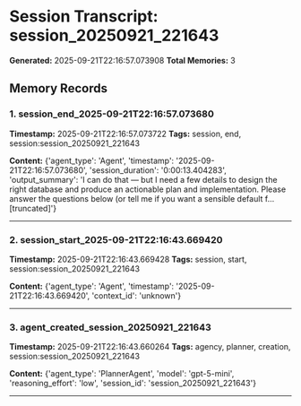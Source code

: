 # Session Transcript: session_20250921_221643

**Generated:** 2025-09-21T22:16:57.073908
**Total Memories:** 3

## Memory Records

### 1. session_end_2025-09-21T22:16:57.073680

**Timestamp:** 2025-09-21T22:16:57.073722
**Tags:** session, end, session:session_20250921_221643

**Content:** {'agent_type': 'Agent', 'timestamp': '2025-09-21T22:16:57.073680', 'session_duration': '0:00:13.404283', 'output_summary': 'I can do that — but I need a few details to design the right database and produce an actionable plan and implementation. Please answer the questions below (or tell me if you want a sensible default f...[truncated]'}

---

### 2. session_start_2025-09-21T22:16:43.669420

**Timestamp:** 2025-09-21T22:16:43.669428
**Tags:** session, start, session:session_20250921_221643

**Content:** {'agent_type': 'Agent', 'timestamp': '2025-09-21T22:16:43.669420', 'context_id': 'unknown'}

---

### 3. agent_created_session_20250921_221643

**Timestamp:** 2025-09-21T22:16:43.660264
**Tags:** agency, planner, creation, session:session_20250921_221643

**Content:** {'agent_type': 'PlannerAgent', 'model': 'gpt-5-mini', 'reasoning_effort': 'low', 'session_id': 'session_20250921_221643'}

---

